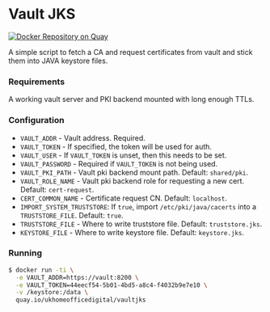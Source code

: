 # Vault JKS
[![Docker Repository on Quay](https://quay.io/repository/ukhomeofficedigital/vaultjks/status "Docker Repository on Quay")](https://quay.io/repository/ukhomeofficedigital/vaultjks)

A simple script to fetch a CA and request certificates from vault and stick
them into JAVA keystore files.

### Requirements
A working vault server and PKI backend mounted with long enough TTLs.

### Configuration
- `VAULT_ADDR` - Vault address. Required.
- `VAULT_TOKEN` - If specified, the token will be used for auth.
- `VAULT_USER` - If `VAULT_TOKEN` is unset, then this needs to be set.
- `VAULT_PASSWORD` - Required if `VAULT_TOKEN` is not being used.
- `VAULT_PKI_PATH` - Vault pki backend mount path. Default: `shared/pki`.
- `VAULT_ROLE_NAME` - Vault pki backend role for requesting a new cert. Default: `cert-request`.
- `CERT_COMMON_NAME` - Certificate request CN. Default: `localhost`.
- `IMPORT_SYSTEM_TRUSTSTORE`: If `true`, import `/etc/pki/java/cacerts` into a `TRUSTSTORE_FILE`. Default: `true`.
- `TRUSTSTORE_FILE` - Where to write truststore file. Default: `truststore.jks`.
- `KEYSTORE_FILE` - Where to write keystore file. Default: `keystore.jks`.


### Running
```bash
$ docker run -ti \
  -e VAULT_ADDR=https://vault:8200 \
  -e VAULT_TOKEN=44eecf54-5b01-4bd5-a8c4-f4032b9e7e10 \
  -v /keystore:/data \
  quay.io/ukhomeofficedigital/vaultjks
```
